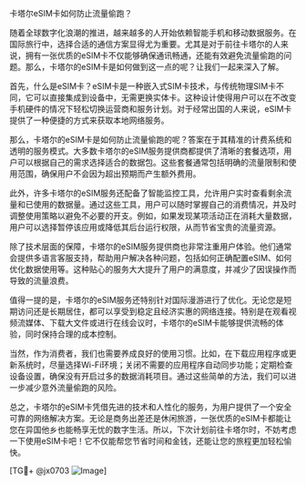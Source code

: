 卡塔尔eSIM卡如何防止流量偷跑？

随着全球数字化浪潮的推进，越来越多的人开始依赖智能手机和移动数据服务。在国际旅行中，选择合适的通信方案显得尤为重要。尤其是对于前往卡塔尔的人来说，拥有一张优质的eSIM卡不仅能够确保通讯畅通，还能有效避免流量偷跑的问题。那么，卡塔尔的eSIM卡是如何做到这一点的呢？让我们一起来深入了解。

首先，什么是eSIM卡？eSIM卡是一种嵌入式SIM卡技术，与传统物理SIM卡不同，它可以直接集成到设备中，无需更换实体卡。这种设计使得用户可以在不改变手机硬件的情况下轻松切换运营商和服务计划。对于经常出国的人来说，eSIM卡提供了一种便捷的方式来获取本地网络服务。

那么，卡塔尔的eSIM卡是如何防止流量偷跑的呢？答案在于其精准的计费系统和透明的服务模式。大多数卡塔尔的eSIM服务提供商都提供了清晰的套餐选项，用户可以根据自己的需求选择适合的数据包。这些套餐通常包括明确的流量限制和使用范围，确保用户不会因为超出预期而产生额外费用。

此外，许多卡塔尔的eSIM服务还配备了智能监控工具，允许用户实时查看剩余流量和已使用的数据量。通过这些工具，用户可以随时掌握自己的消费情况，并及时调整使用策略以避免不必要的开支。例如，如果发现某项活动正在消耗大量数据，用户可以选择暂停该应用或降低其后台运行权限，从而节省宝贵的流量资源。

除了技术层面的保障，卡塔尔的eSIM服务提供商也非常注重用户体验。他们通常会提供多语言客服支持，帮助用户解决各种问题，包括如何正确配置eSIM、如何优化数据使用等。这种贴心的服务大大提升了用户的满意度，并减少了因误操作而导致的流量浪费。

值得一提的是，卡塔尔的eSIM服务还特别针对国际漫游进行了优化。无论您是短期访问还是长期居住，都可以享受到稳定且经济实惠的网络连接。特别是在观看视频流媒体、下载大文件或进行在线会议时，卡塔尔的eSIM卡能够提供流畅的体验，同时保持合理的成本控制。

当然，作为消费者，我们也需要养成良好的使用习惯。比如，在下载应用程序或更新系统时，尽量选择Wi-Fi环境；关闭不需要的应用程序自动同步功能；定期检查设备设置，确保没有开启过多的数据消耗项目。通过这些简单的方法，我们可以进一步减少意外流量偷跑的风险。

总之，卡塔尔的eSIM卡凭借先进的技术和人性化的服务，为用户提供了一个安全可靠的网络解决方案。无论是商务出差还是休闲旅游，一张优质的eSIM卡都能让您在异国他乡也能畅享无忧的数字生活。所以，下次计划前往卡塔尔时，不妨考虑一下使用eSIM卡吧！它不仅能帮您节省时间和金钱，还能让您的旅程更加轻松愉快。

[TG💪+ @jx0703 ![Image](https://github.com/user-attachments/assets/dbca1d08-cadb-493c-b0ec-ad6f7a83f270)]